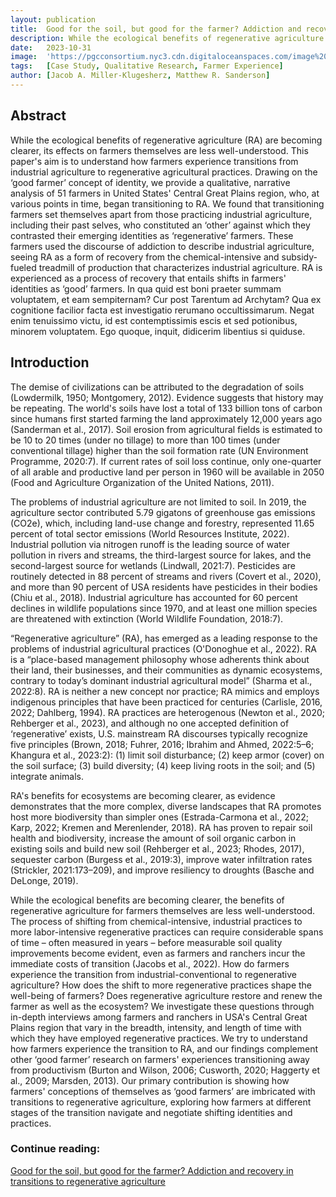 ```yaml
---
layout: publication
title:  Good for the soil, but good for the farmer? Addiction and recovery in transitions to regenerative agriculture
description: While the ecological benefits of regenerative agriculture (RA) are becoming clearer, its effects on farmers themselves are less well-understood. This paper's aim is to understand how farmers experience transitions from industrial agriculture to regenerative agricultural practices. Drawing on the ‘good farmer’ concept of identity, we provide a qualitative, narrative analysis of 51 farmers in United States' Central Great Plains region, who, at various points in time, began transitioning to RA. We found that transitioning farmers set themselves apart from those practicing industrial agriculture, including their past selves, who constituted an ‘other’ against which they contrasted their emerging identities as ‘regenerative’ farmers. These farmers used the discourse of addiction to describe industrial agriculture, seeing RA as a form of recovery from the chemical-intensive and subsidy-fueled treadmill of production that characterizes industrial agriculture. RA is experienced as a process of recovery that entails shifts in farmers' identities as ‘good’ farmers.
date:   2023-10-31
image:  'https://pgcconsortium.nyc3.cdn.digitaloceanspaces.com/image%20copy%203.png'
tags:   [Case Study, Qualitative Research, Farmer Experience]
author: [Jacob A. Miller-Klugesherz, Matthew R. Sanderson]
---
```

## Abstract

While the ecological benefits of regenerative agriculture (RA) are becoming clearer, its effects on farmers themselves are less well-understood. This paper's aim is to understand how farmers experience transitions from industrial agriculture to regenerative agricultural practices. Drawing on the ‘good farmer’ concept of identity, we provide a qualitative, narrative analysis of 51 farmers in United States' Central Great Plains region, who, at various points in time, began transitioning to RA. We found that transitioning farmers set themselves apart from those practicing industrial agriculture, including their past selves, who constituted an ‘other’ against which they contrasted their emerging identities as ‘regenerative’ farmers. These farmers used the discourse of addiction to describe industrial agriculture, seeing RA as a form of recovery from the chemical-intensive and subsidy-fueled treadmill of production that characterizes industrial agriculture. RA is experienced as a process of recovery that entails shifts in farmers' identities as ‘good’ farmers.
In qua quid est boni praeter summam voluptatem, et eam sempiternam? Cur post Tarentum ad Archytam? Qua ex cognitione facilior facta est investigatio rerumano occultissimarum. Negat enim tenuissimo victu, id est contemptissimis escis et sed potionibus, minorem voluptatem. Ego quoque, inquit, didicerim libentius si quiduse.

## Introduction

The demise of civilizations can be attributed to the degradation of soils (Lowdermilk, 1950; Montgomery, 2012). Evidence suggests that history may be repeating. The world's soils have lost a total of 133 billion tons of carbon since humans first started farming the land approximately 12,000 years ago (Sanderman et al., 2017). Soil erosion from agricultural fields is estimated to be 10 to 20 times (under no tillage) to more than 100 times (under conventional tillage) higher than the soil formation rate (UN Environment Programme, 2020:7). If current rates of soil loss continue, only one-quarter of all arable and productive land per person in 1960 will be available in 2050 (Food and Agriculture Organization of the United Nations, 2011).

The problems of industrial agriculture are not limited to soil. In 2019, the agriculture sector contributed 5.79 gigatons of greenhouse gas emissions (CO2e), which, including land-use change and forestry, represented 11.65 percent of total sector emissions (World Resources Institute, 2022). Industrial pollution via nitrogen runoff is the leading source of water pollution in rivers and streams, the third-largest source for lakes, and the second-largest source for wetlands (Lindwall, 2021:7). Pesticides are routinely detected in 88 percent of streams and rivers (Covert et al., 2020), and more than 90 percent of USA residents have pesticides in their bodies (Chiu et al., 2018). Industrial agriculture has accounted for 60 percent declines in wildlife populations since 1970, and at least one million species are threatened with extinction (World Wildlife Foundation, 2018:7).

“Regenerative agriculture” (RA), has emerged as a leading response to the problems of industrial agricultural practices (O'Donoghue et al., 2022). RA is a “place-based management philosophy whose adherents think about their land, their businesses, and their communities as dynamic ecosystems, contrary to today’s dominant industrial agricultural model” (Sharma et al., 2022:8). RA is neither a new concept nor practice; RA mimics and employs indigenous principles that have been practiced for centuries (Carlisle, 2016, 2022; Dahlberg, 1994). RA practices are heterogenous (Newton et al., 2020; Rehberger et al., 2023), and although no one accepted definition of ‘regenerative’ exists, U.S. mainstream RA discourses typically recognize five principles (Brown, 2018; Fuhrer, 2016; Ibrahim and Ahmed, 2022:5–6; Khangura et al., 2023:2): (1) limit soil disturbance; (2) keep armor (cover) on the soil surface; (3) build diversity; (4) keep living roots in the soil; and (5) integrate animals.

RA's benefits for ecosystems are becoming clearer, as evidence demonstrates that the more complex, diverse landscapes that RA promotes host more biodiversity than simpler ones (Estrada-Carmona et al., 2022; Karp, 2022; Kremen and Merenlender, 2018). RA has proven to repair soil health and biodiversity, increase the amount of soil organic carbon in existing soils and build new soil (Rehberger et al., 2023; Rhodes, 2017), sequester carbon (Burgess et al., 2019:3), improve water infiltration rates (Strickler, 2021:173–209), and improve resiliency to droughts (Basche and DeLonge, 2019).

While the ecological benefits are becoming clearer, the benefits of regenerative agriculture for farmers themselves are less well-understood. The process of shifting from chemical-intensive, industrial practices to more labor-intensive regenerative practices can require considerable spans of time – often measured in years – before measurable soil quality improvements become evident, even as farmers and ranchers incur the immediate costs of transition (Jacobs et al., 2022). How do farmers experience the transition from industrial-conventional to regenerative agriculture? How does the shift to more regenerative practices shape the well-being of farmers? Does regenerative agriculture restore and renew the farmer as well as the ecosystem? We investigate these questions through in-depth interviews among farmers and ranchers in USA's Central Great Plains region that vary in the breadth, intensity, and length of time with which they have employed regenerative practices. We try to understand how farmers experience the transition to RA, and our findings complement other ‘good farmer’ research on farmers' experiences transitioning away from productivism (Burton and Wilson, 2006; Cusworth, 2020; Haggerty et al., 2009; Marsden, 2013). Our primary contribution is showing how farmers' conceptions of themselves as ‘good farmers’ are imbricated with transitions to regenerative agriculture, exploring how farmers at different stages of the transition navigate and negotiate shifting identities and practices.

### Continue reading:
[Good for the soil, but good for the farmer? Addiction and recovery in transitions to regenerative agriculture](https://www.sciencedirect.com/science/article/abs/pii/S0743016723001894)